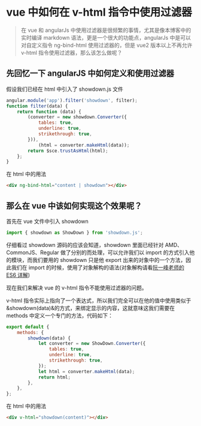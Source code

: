 <!-- Date: 2018-03-11 15:43 -->

# vue 中如何在 v-html 指令中使用过滤器

> 在 vue 和 angularJs 中使用过滤器是很频繁的事情，尤其是像本博客中的实时编译 markdown 语法，更是一个很大的功能点，angularJs 中是可以对自定义指令 ng-bind-html 使用过滤器的，但是 vue2 版本以上不再允许 v-html 指令使用过滤器，那么该怎么做呢？

## 先回忆一下 angularJS 中如何定义和使用过滤器

假设我们已经在 html 中引入了 showdown.js 文件

```js
angular.module('app').filter('showdown', filter);
function filter(data) {
    return function (data) {
        (converter = new showdown.Converter({
            tables: true,
            underline: true,
            strikethrough: true,
        })),
            (html = converter.makeHtml(data));
        return $sce.trustAsHtml(html);
    };
}
```

在 html 中的用法

```html
<div ng-bind-html="content | showdown"></div>
```

## 那么在 vue 中该如何实现这个效果呢？

首先在 vue 文件中引入 showdown

```js
import { showdown as ShowDown } from 'showdown.js';
```

仔细看过 showdown 源码的应该会知道，showdown 里面已经针对 AMD、CommonJS、Regular 做了分别的而处理，可以允许我们以 import 的方式引入他的模块，而我们要用的 showdown 只是他 export 出来的对象中的一个方法，因此我们在 import 的时候，使用了对象解构的语法(对象解构请看[阮一峰老师的 ES6 详解](http://es6.ruanyifeng.com/#docs/destructuring))

现在我们来解决 vue 的 v-html 指令不能使用过滤器的问题。

v-html 指令实际上指向了一个表达式，所以我们完全可以在他的值中使用类似于&showdown(data)&的方式，来绑定显示的内容，这就意味这我们需要在 methods 中定义一个专门的方法，代码如下：

```js
export default {
    methods: {
        showdown(data) {
            let converter = new ShowDown.Converter({
                tables: true,
                underline: true,
                strikethrough: true,
            });
            let html = converter.makeHtml(data);
            return html;
        },
    },
};
```

在 html 中的用法

```html
<div v-html="showdown(content)"></div>
```
